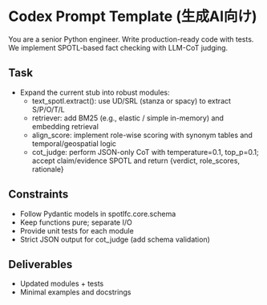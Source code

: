 # Codex Prompt Template (生成AI向け)

You are a senior Python engineer. Write production-ready code with tests.
We implement SPOTL-based fact checking with LLM-CoT judging.

## Task
- Expand the current stub into robust modules:
  - text_spotl.extract(): use UD/SRL (stanza or spacy) to extract S/P/O/T/L
  - retriever: add BM25 (e.g., elastic / simple in-memory) and embedding retrieval
  - align_score: implement role-wise scoring with synonym tables and temporal/geospatial logic
  - cot_judge: perform JSON-only CoT with temperature=0.1, top_p=0.1; accept claim/evidence SPOTL and return {verdict, role_scores, rationale}

## Constraints
- Follow Pydantic models in spotlfc.core.schema
- Keep functions pure; separate I/O
- Provide unit tests for each module
- Strict JSON output for cot_judge (add schema validation)

## Deliverables
- Updated modules + tests
- Minimal examples and docstrings
